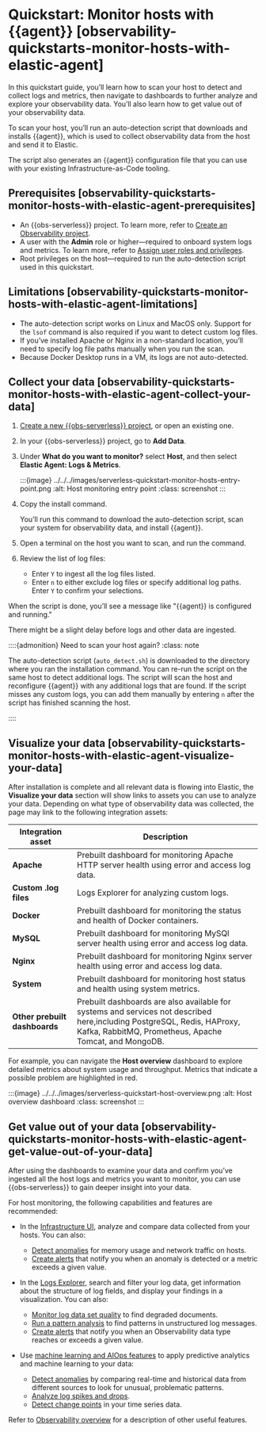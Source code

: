 # Quickstart: Monitor hosts with {{agent}} [observability-quickstarts-monitor-hosts-with-elastic-agent]

In this quickstart guide, you’ll learn how to scan your host to detect and collect logs and metrics, then navigate to dashboards to further analyze and explore your observability data. You’ll also learn how to get value out of your observability data.

To scan your host, you’ll run an auto-detection script that downloads and installs {{agent}}, which is used to collect observability data from the host and send it to Elastic.

The script also generates an {{agent}} configuration file that you can use with your existing Infrastructure-as-Code tooling.


## Prerequisites [observability-quickstarts-monitor-hosts-with-elastic-agent-prerequisites]

* An {{obs-serverless}} project. To learn more, refer to [Create an Observability project](../../../solutions/observability/get-started/create-an-observability-project.md).
* A user with the **Admin** role or higher—required to onboard system logs and metrics. To learn more, refer to [Assign user roles and privileges](../../../deploy-manage/users-roles/cloud-organization/user-roles.md#general-assign-user-roles).
* Root privileges on the host—required to run the auto-detection script used in this quickstart.


## Limitations [observability-quickstarts-monitor-hosts-with-elastic-agent-limitations]

* The auto-detection script works on Linux and MacOS only. Support for the `lsof` command is also required if you want to detect custom log files.
* If you’ve installed Apache or Nginx in a non-standard location, you’ll need to specify log file paths manually when you run the scan.
* Because Docker Desktop runs in a VM, its logs are not auto-detected.


## Collect your data [observability-quickstarts-monitor-hosts-with-elastic-agent-collect-your-data]

1. [Create a new {{obs-serverless}} project](../../../solutions/observability/get-started/create-an-observability-project.md), or open an existing one.
2. In your {{obs-serverless}} project, go to **Add Data**.
3. Under **What do you want to monitor?** select **Host**, and then select **Elastic Agent: Logs & Metrics**.

    :::{image} ../../../images/serverless-quickstart-monitor-hosts-entry-point.png
    :alt: Host monitoring entry point
    :class: screenshot
    :::

4. Copy the install command.

    You’ll run this command to download the auto-detection script, scan your system for observability data, and install {{agent}}.

5. Open a terminal on the host you want to scan, and run the command.
6. Review the list of log files:

    * Enter `Y` to ingest all the log files listed.
    * Enter `n` to either exclude log files or specify additional log paths. Enter `Y` to confirm your selections.


When the script is done, you’ll see a message like "{{agent}} is configured and running."

There might be a slight delay before logs and other data are ingested.

::::{admonition} Need to scan your host again?
:class: note

The auto-detection script (`auto_detect.sh`) is downloaded to the directory where you ran the installation command. You can re-run the script on the same host to detect additional logs. The script will scan the host and reconfigure {{agent}} with any additional logs that are found. If the script misses any custom logs, you can add them manually by entering `n` after the script has finished scanning the host.

::::



## Visualize your data [observability-quickstarts-monitor-hosts-with-elastic-agent-visualize-your-data]

After installation is complete and all relevant data is flowing into Elastic, the **Visualize your data** section will show links to assets you can use to analyze your data. Depending on what type of observability data was collected, the page may link to the following integration assets:

| Integration asset | Description |
| --- | --- |
| **Apache** | Prebuilt dashboard for monitoring Apache HTTP server health using error and access log data. |
| **Custom .log files** | Logs Explorer for analyzing custom logs. |
| **Docker** | Prebuilt dashboard for monitoring the status and health of Docker containers. |
| **MySQL** | Prebuilt dashboard for monitoring MySQl server health using error and access log data. |
| **Nginx** | Prebuilt dashboard for monitoring Nginx server health using error and access log data. |
| **System** | Prebuilt dashboard for monitoring host status and health using system metrics. |
| **Other prebuilt dashboards** | Prebuilt dashboards are also available for systems and services not described here,including PostgreSQL, Redis, HAProxy, Kafka, RabbitMQ, Prometheus, Apache Tomcat, and MongoDB. |

For example, you can navigate the **Host overview** dashboard to explore detailed metrics about system usage and throughput. Metrics that indicate a possible problem are highlighted in red.

:::{image} ../../../images/serverless-quickstart-host-overview.png
:alt: Host overview dashboard
:class: screenshot
:::


## Get value out of your data [observability-quickstarts-monitor-hosts-with-elastic-agent-get-value-out-of-your-data]

After using the dashboards to examine your data and confirm you’ve ingested all the host logs and metrics you want to monitor, you can use {{obs-serverless}} to gain deeper insight into your data.

For host monitoring, the following capabilities and features are recommended:

* In the [Infrastructure UI](../../../solutions/observability/infra-and-hosts/analyze-infrastructure-host-metrics.md), analyze and compare data collected from your hosts. You can also:

    * [Detect anomalies](../../../solutions/observability/infra-and-hosts/detect-metric-anomalies.md) for memory usage and network traffic on hosts.
    * [Create alerts](../../../solutions/observability/incident-management/alerting.md) that notify you when an anomaly is detected or a metric exceeds a given value.

* In the [Logs Explorer](../../../solutions/observability/logs/logs-explorer.md), search and filter your log data, get information about the structure of log fields, and display your findings in a visualization. You can also:

    * [Monitor log data set quality](../../../solutions/observability/data-set-quality-monitoring.md) to find degraded documents.
    * [Run a pattern analysis](../../../solutions/observability/logs/run-pattern-analysis-on-log-data.md) to find patterns in unstructured log messages.
    * [Create alerts](../../../solutions/observability/incident-management/alerting.md) that notify you when an Observability data type reaches or exceeds a given value.

* Use [machine learning and AIOps features](../../../explore-analyze/machine-learning-in-kibana/aiops-labs.md) to apply predictive analytics and machine learning to your data:

    * [Detect anomalies](../../../explore-analyze/machine-learning/aiops-labs/observability-aiops-detect-anomalies.md) by comparing real-time and historical data from different sources to look for unusual, problematic patterns.
    * [Analyze log spikes and drops](../../../explore-analyze/machine-learning/aiops-labs/observability-aiops-analyze-spikes.md).
    * [Detect change points](../../../explore-analyze/machine-learning/aiops-labs/observability-aiops-detect-change-points.md) in your time series data.


Refer to [Observability overview](../../../solutions/observability/get-started/what-is-elastic-observability.md) for a description of other useful features.
